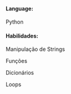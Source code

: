 <h4>Language: </h4>
<p>Python</p>
<h4>Habilidades:</h4>
<p>Manipulação de Strings</p>
<p>Funções</p>
<p>Dicionários</p>
<p>Loops</p>
